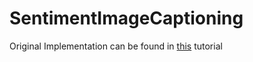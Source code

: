 # SentimentImageCaptioning

Original Implementation can be found in [this](https://github.com/TanayDeshmukh/SentimentImageCaptioning.git) tutorial    
